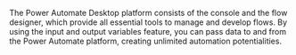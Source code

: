 The Power Automate Desktop platform consists of the console and the flow designer, which provide all essential tools to manage and develop flows. By using the input and output variables feature, you can pass data to and from the Power Automate platform, creating unlimited automation potentialities.
